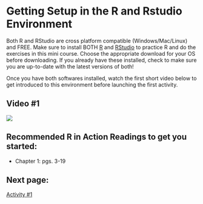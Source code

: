 # Getting Setup in the R and Rstudio Environment

Both R and RStudio are cross platform compatible (Windows/Mac/Linux) and FREE. Make sure to install BOTH [R](https://www.r-project.org/) and [RStudio](https://rstudio.com/) to practice R and do the exercises in this mini course. Choose the appropriate download for your OS before downloading. If you already have these installed, check to make sure you are up-to-date with the latest versions of both!

Once you have both softwares installed, watch the first short video below to get introduced to this environment before launching the first activity.

## Video #1

[![](https://github.com/StevisonLab/R-Mini-Course/blob/main/mq2.jpeg)](https://youtu.be/uNW5dlrXd2w)

## Recommended R in Action Readings to get you started:
* Chapter 1: pgs. 3-19

## Next page:
[Activity #1](https://github.com/StevisonLab/R-Mini-Course/blob/main/Activity1.md)
